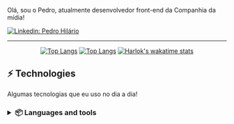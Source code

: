 Olá, sou o Pedro, atualmente desenvolvedor front-end da Companhia da mídia!


[![Linkedin: Pedro Hilário](https://img.shields.io/badge/-Linkedin-blue?style=flat-square&logo=Linkedin&logoColor=white&link=https://www.linkedin.com/in/pedro-hilario-2b2b742a3//)](https://www.linkedin.com/in/pedro-hilario-2b2b742a3//)

____
<div align="center">

[![Top Langs](https://github-readme-stats.vercel.app/api?username=Pedroohlr&show_icons=true&theme=transparent&border_color=00000000&icon_color=6F34ad&text_color=cccccc)](https://github.com/anuraghazra/github-readme-stats)
[![Top Langs](https://github-readme-stats.vercel.app/api/top-langs/?username=Pedroohlr&layout=compact&theme=transparent&border_color=00000000&text_color=ffffff)](https://github.com/anuraghazra/github-readme-stats)
[![Harlok's wakatime stats](https://github-readme-stats.vercel.app/api/wakatime?username=Pedroohlr&layout=compact&theme=transparent&border_color=00000000&text_color=ffffff)](https://github.com/anuraghazra/github-readme-stats)

</div>

## ⚡ Technologies

Algumas tecnologias que eu uso no dia a dia!

<h3><details>
<summary align="left">📦 Languages and tools</summary>
<br>

  ## Languages
  ![My tools](https://skillicons.dev/icons?i=html,css,markdown)
  <hr>

  ![My tools](https://skillicons.dev/icons?i=js,c,ts)

  <hr>
  
  ### JavaScript runtimes

  ![My tools](https://skillicons.dev/icons?i=nodejs)

  <br>

  ## Tools
  ![My tools](https://skillicons.dev/icons?i=git,github,discord,firebase,vscode,figma)
  ## Frameworks
  ![My tools](https://skillicons.dev/icons?i=vue,electron) 


</details></h3>
